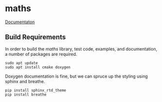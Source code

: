 # maths

[Documentaton](https://hadella.github.io/maths/)

## Build Requirements

In order to build the *maths* library, test code, examples, and documentation, a number of packages
are required.

```
sudo apt update
sudo apt install cmake doxygen
```

Doxygen documentation is fine, but we can spruce up the styling using sphinx and breathe.

```
pip install sphinx_rtd_theme
pip install breathe
```